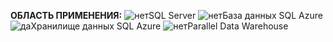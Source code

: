 <Token>**ОБЛАСТЬ ПРИМЕНЕНИЯ:** ![нет](media/no.png)SQL Server ![нет](media/no.png)База данных SQL Azure ![да](media/yes.png)Хранилище данных SQL Azure ![нет](media/no.png)Parallel Data Warehouse</Token>

